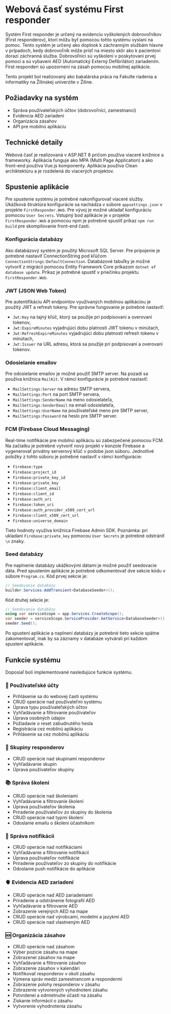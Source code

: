# Webová časť systému First responder
Systém First responder je určený na evidenciu vyškolených dobrovoľníkov (First responderov), ktorí môžu byť pomocou tohto systému vyslaní na pomoc. Tento systém je určený ako doplnok k záchranným službám hlavne v prípadoch, kedy dobrovoľník môže prísť na miesto skôr ako k pacientovi dorazí záchranná služba. Dobrovoľníci sú vyškolení v poskytovaní prvej pomoci a sú vybavení AED (Automatický Externý Defibrilátor) zariadením. First responderi sú upozornení na zásah pomocou mobilnej aplikácie.

Tento projekt bol realizovaný ako bakalárska práca na Fakulte riadenia a informatiky na Žilinskej univerzite v Žiline.


## Požiadavky na systém
- Správa používateľských účtov (dobrovoľníci, zamestnanci)
- Evidencia AED zariadení
- Organizácia zásahov
- API pre mobilnú aplikáciu


## Technické detaily
Webová časť je realizovaná v ASP.NET 8 pričom používa viaceré knižnice a frameworky. Aplikácia funguje ako MPA (Multi Page Application) a ako front-end používa Vue.js komponenty. Aplikácia používa Clean archiktektúru a je rozdelená do viacerých projektov.


## Spustenie aplikácie
Pre spustenie systému je potrebné nakonfigurovať viaceré služby. Ukážková štruktúra konfigurácie sa nachádza v súbore `appsettings.json` v projekte `FirstResponder.Web`. Pre vývoj je možné ukladať konfiguráciu pomocou `User Secrets`. Vstupný bod aplikácie je v projekte `FirstResponder.Web` a pomocou npm je potrebné spustiť príkaz `npm run build` pre skompilovanie front-end časti.


### Konfigurácia databázy
Ako databázový systém je použitý Microsoft SQL Server. Pre pripojenie je potrebné nastaviť ConnectionString pod kľúčom `ConnectionStrings:DefaultConnection`. Databázové tabuľky je možné vytvoriť z migrácií pomocou Entity Framework Core príkazom `dotnet ef database update`. Príkaz je potrebné spustiť v priečinku projektu `FirstResponder.Web`. 


### JWT (JSON Web Token)
Pre autentifikáciu API endpointov využívaných mobilnou aplikáciou je použitý JWT a refresh tokeny. Pre správne fungovanie je potrebné nastaviť: 
- `Jwt:Key` na tajný kľúč, ktorý sa použije pri podpisovaní a overovaní tokenov, 
- `Jwt:ExpireMinutes` vyjadrujúci dobu platnosti JWT tokenu v minútach,
- `Jwt:RefreshExpireMinutes` vyjadrujúci dobu platnosti refresh tokenu v minútach,
- `Jwt:Issuer` na URL adresu, ktorá sa použije pri podpisovaní a overovaní tokenov.


### Odosielanie emailov
Pre odosielanie emailov je možné použiť SMTP server. Na pozadí sa používa knižnica `MailKit`. V rámci konfigurácie je potrebné nastaviť:
- `MailSettings:Server` na adresu SMTP servera,
- `MailSettings:Port` na port SMTP servera,
- `MailSettings:SenderName` na meno odosielateľa,
- `MailSettings:SenderEmail` na email odosielateľa,
- `MailSettings:UserName` na používateľské meno pre SMTP server,
- `MailSettings:Password` na heslo pre SMTP server.


### FCM (Firebase Cloud Messaging)
Real-time notifikácie pre mobilnú aplikáciu sú zabezpečené pomocou FCM. Na začiatku je potrebné vytvoriť nový projekt v konzole Firebase a vygenerovať privátny serverový kľúč v podobe json súboru. Jednotlivé položky z tohto súboru je potrebné nastaviť v rámci konfigurácie:
- `Firebase:type`
- `Firebase:project_id`
- `Firebase:private_key_id`
- `Firebase:private_key`
- `Firebase:client_email`
- `Firebase:client_id`
- `Firebase:auth_uri`
- `Firebase:token_uri`
- `Firebase:auth_provider_x509_cert_url`
- `Firebase:client_x509_cert_url`
- `Firebase:universe_domain`

Tieto hodnoty využíva knižnica Firebase Admin SDK. Poznámka: pri ukladaní `Firebase:private_key` pomocou `User Secrets` je potrebné odstrániť `\n` znaky.

### Seed databázy
Pre naplnenie databázy ukážkovými dátami je možné použiť seedovacie dáta. Pred spustením aplikácie je potrebné odkomentovať dve sekcie kódu v súbore `Program.cs`. Kód prvej sekcie je:
```csharp
// Seedovanie databázy
builder.Services.AddTransient<DatabaseSeeder>();
```

Kód druhej sekcie je:
```csharp
// Seedovanie databázy
using var serviceScope = app.Services.CreateScope();
var seeder = serviceScope.ServiceProvider.GetService<DatabaseSeeder>();
seeder.Seed();
```

Po spustení aplikácie a naplnení databázy je potrebné tieto sekcie spätne zakomentovať, inak by sa záznamy v databáze vytvárali pri každom spustení aplikácie.

## Funkcie systému
Doposiaľ boli implementované nasledujúce funkcie systému.

### 👤 Používateľské účty
- Prihlásenie sa do webovej časti systému
- CRUD operácie nad používateľmi systému
- Úprava typu používateľských účtov
- Vyhľadávanie a filtrovanie používateľov
- Úprava osobných údajov
- Požiadavie o reset zabudnutého hesla
- Registrácia cez mobilnú aplikáciu
- Prihlásenie sa cez mobilnú aplikáciu

### 👥 Skupiny responderov
- CRUD operácie nad skupinami responderov
- Vyhľadávanie skupín
- Úprava používateľov skupiny

### 📚 Správa školení
- CRUD operácie nad školeniami
- Vyhľadávanie a filtrovanie školení
- Úprava používateľov školenia
- Priradenie používateľov zo skupiny do školenia
- CRUD operácie nad typmi školení
- Odoslanie emailu o školení účastníkom

### 📲 Správa notifikácií
- CRUD operácie nad notifikáciami
- Vyhľadávanie a filtrovanie notifikácií
- Úprava používateľov notifikácie
- Priradenie používateľov zo skupiny do notifikácie
- Odoslanie push notifikácie do aplikácie

### 🫀 Evidencia AED zariadení
- CRUD operácie nad AED zariadeniami
- Priradenie a odstránenie fotografií AED
- Vyhľadávanie a filtrovanie AED
- Zobrazenie verejných AED na mape
- CRUD operácie nad výrobcami, modelmi a jazykmi AED
- CRUD operácie nad vlastneným AED

### 🆘 Organizácia zásahov
- CRUD operácie nad zásahom
- Výber pozície zásahu na mape
- Zobrazenei zásahov na mape
- Vyhľadávanie a filtrovanie zásahov
- Zobrazenie zásahov v kalendári
- Notifikovať responderov v okolí zásahu
- Výmena správ medzi zamestnancom a respondermi
- Zobrazenie polohy responderov v zásahu
- Zobrazenie vytvorených vyhodnotení zásahu
- Potvrdenei a odmietnutie účasti na zásahu
- Získanie informácií o zásahu
- Vytvorenie vyhodnotenia zásahu
